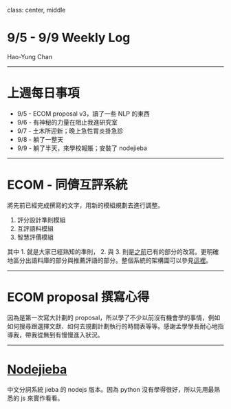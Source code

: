 class: center, middle

# 9/5 - 9/9 Weekly Log
Hao-Yung Chan

---

# 上週每日事項
* 9/5 - ECOM proposal v3，讀了一些 NLP 的東西
* 9/6 - 有神秘的力量在阻止我進研究室
* 9/7 - 土木所迎新；晚上急性胃炎掛急診
* 9/8 - 躺了一整天
* 9/9 - 躺了半天，來學校報賬；安裝了 nodejieba

---

# ECOM - 同儕互評系統

將先前已經完成撰寫的文字，用新的模組規劃去進行調整。

1. 評分設計準則模組
2. 互評語料模組
3. 智慧評價模組

其中 1. 就是大家已經熟知的準則， 2. 與 3. 則是[之前](https://katrina376.github.io/cae-weekly/20160830-gm-ECOM.html)已有的部分的改寫。更明確地區分出語料庫的部分與推薦評語的部分。整個系統的架構圖可以參見[這裡](image/20160912/fig_1.jpg)。

---

# ECOM proposal 撰寫心得

因為是第一次寫大計劃的 proposal，所以學了不少以前沒有機會學的事情，例如如何搜尋跟選擇文獻、如何去規劃計劃執行的時間表等等。感謝孟學學長耐心地指導我，帶我從無到有慢慢進入狀況。


---

# [Nodejieba](https://github.com/yanyiwu/nodejieba)

中文分詞系統 jieba 的 nodejs 版本。因為 python 沒有學得很好，所以先用最熟悉的 js 來實作看看。






